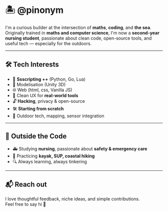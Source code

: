 # 🏝️ @pinonym

I'm a curious builder at the intersection of **maths**, **coding**, and **the sea**.  
Originally trained in **maths and computer science**, I'm now a **second-year nursing student**, passionate about clean code, open-source tools, and useful tech — especially for the outdoors.

---

## 🛠️ Tech Interests

- 🐍 **Ssscripting ++** (Python, Go, Lua)
- 🧩 Modelisation (Unity 3D)
- 🌐 Web (html, css, Vanilla JS)
- 🧠 Clean UX for **real-world tools**
- 🔓 **Hacking**, privacy & open-source
- 🛠️ **Starting from scratch**
- 🌊 Outdoor tech, mapping, sensor integration

---

## 🧭 Outside the Code

- 🚑 Studying **nursing**, passionate about **safety & emergency care**
- 🛶 Practicing **kayak, SUP, coastal hiking**
- 🔍 Always learning, always tinkering

---

## 📬 Reach out

I love thoughtful feedback, niche ideas, and simple contributions.  
Feel free to say hi 👋
